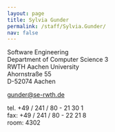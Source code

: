 ```yaml
---
layout: page
title: Sylvia Gunder
permalink: /staff/Sylvia.Gunder/
nav: false
---
```


Software Engineering\
Department of Computer Science 3\
RWTH Aachen University\
Ahornstraße 55\
D-52074 Aachen

gunder@se-rwth.de

tel. +49 / 241 / 80 - 21 30 1\
fax: +49 / 241 / 80 - 22 21 8\
room: 4302